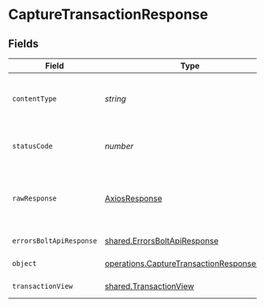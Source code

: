 # CaptureTransactionResponse


## Fields

| Field                                                                                                         | Type                                                                                                          | Required                                                                                                      | Description                                                                                                   |
| ------------------------------------------------------------------------------------------------------------- | ------------------------------------------------------------------------------------------------------------- | ------------------------------------------------------------------------------------------------------------- | ------------------------------------------------------------------------------------------------------------- |
| `contentType`                                                                                                 | *string*                                                                                                      | :heavy_check_mark:                                                                                            | HTTP response content type for this operation                                                                 |
| `statusCode`                                                                                                  | *number*                                                                                                      | :heavy_check_mark:                                                                                            | HTTP response status code for this operation                                                                  |
| `rawResponse`                                                                                                 | [AxiosResponse](https://axios-http.com/docs/res_schema)                                                       | :heavy_check_mark:                                                                                            | Raw HTTP response; suitable for custom response parsing                                                       |
| `errorsBoltApiResponse`                                                                                       | [shared.ErrorsBoltApiResponse](../../../sdk/models/shared/errorsboltapiresponse.md)                           | :heavy_minus_sign:                                                                                            | Generic Error Schema                                                                                          |
| `object`                                                                                                      | [operations.CaptureTransactionResponseBody](../../../sdk/models/operations/capturetransactionresponsebody.md) | :heavy_minus_sign:                                                                                            | Unprocessable Entity                                                                                          |
| `transactionView`                                                                                             | [shared.TransactionView](../../../sdk/models/shared/transactionview.md)                                       | :heavy_minus_sign:                                                                                            | Capture Successful                                                                                            |